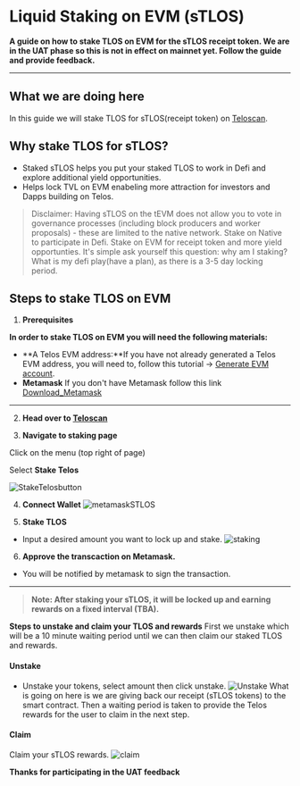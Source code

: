 # Liquid Staking on EVM (sTLOS)

__A guide on how to stake TLOS on EVM for the sTLOS receipt token. We are in the UAT phase so this is not in effect on mainnet yet. Follow the guide and provide feedback.__

-------   --                    ------

## What we are doing here
In this guide we will stake TLOS for sTLOS(receipt token) on [Teloscan](http://teloscan.io).

## Why stake TLOS for sTLOS?
- Staked sTLOS helps you put your staked TLOS to work in Defi and explore additional yield opportunities.
- Helps lock TVL on EVM enabeling more attraction for investors and Dapps building on Telos. 

> Disclaimer: Having sTLOS on the tEVM does not allow you to vote in governance processes (including block producers and worker proposals) - these are limited to the native network. Stake on Native to participate in Defi. Stake on EVM for receipt token and more yield opportunties. It's simple ask yourself this question: why am I staking? What is my defi play(have a plan), as there is a 3-5 day locking period.

## Steps to stake TLOS on EVM
1. **Prerequisites**

__In order to stake TLOS on EVM you will need the following materials:__
- **A Telos EVM address:**If you have not already generated a Telos EVM address, you will need to, follow this tutorial -> [Generate EVM account](https://help.telos.net/evm/creating-a-tevm-address).
- **Metamask** If you don't have Metamask follow this link [Download_Metamask](https://metamask.io/download/)

------        ---           --------- 
2. **Head over to [Teloscan](https://www.teloscan.io)**
 

3. **Navigate to staking page**

Click on the menu (top right of page)

Select **Stake Telos**

![StakeTelosbutton](/img/StakeTelosbutton.png)

4. **Connect Wallet** 
![metamaskSTLOS](/img/metamaskSTLOS.png)


 5. **Stake TLOS**
- Input a desired amount you want to lock up and stake. 
 ![staking](/img/stake-on-evm.png)

 6. **Approve the transcaction on Metamask.**
 - You will be notified by metamask to sign the transaction. 

-------        --                    ------ 
 > **Note: After staking your sTLOS, it will be locked up and earning rewards on a fixed interval (TBA).**
 
**Steps to unstake and claim your TLOS and rewards**
First we unstake which will be a 10 minute waiting period until we can then claim our staked TLOS and rewards.

#### Unstake
- Unstake your tokens, select amount then click unstake.
![Unstake](/img/unstake.png)
What is going on here is we are giving back our receipt (sTLOS tokens) to the smart contract. Then a waiting period is taken to provide the Telos rewards for the user to claim in the next step. 

#### Claim

Claim your sTLOS rewards. 
![claim](/img/claim_tlos.png)


**Thanks for participating in the UAT feedback**